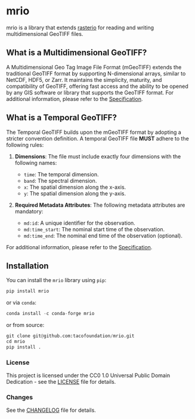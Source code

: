 # mrio

mrio is a library that extends [rasterio](https://github.com/rasterio/rasterio) for reading and writing multidimensional GeoTIFF files.

## What is a Multidimensional GeoTIFF?

A Multidimensional Geo Tag Image File Format (mGeoTIFF) extends the traditional GeoTIFF format by supporting 
N-dimensional arrays, similar to NetCDF, HDF5, or Zarr. It maintains the simplicity, maturity, and compatibility
of GeoTIFF, offering fast access and the ability to be opened by any GIS software or library that supports 
the GeoTIFF format. For additional information, please refer to the [Specification](SPECIFICATION.md).

## What is a Temporal GeoTIFF?

The Temporal GeoTIFF builds upon the mGeoTIFF format by adopting a stricter convention definition. A temporal 
GeoTIFF file **MUST** adhere to the following rules:

1. **Dimensions**: The file must include exactly four dimensions with the following names:
    - `time`: The temporal dimension.
    - `band`: The spectral dimension.
    - `x`: The spatial dimension along the x-axis.
    - `y`: The spatial dimension along the y-axis.

2. **Required Metadata Attributes**: The following metadata attributes are mandatory:
    - `md:id`: A unique identifier for the observation.
    - `md:time_start`: The nominal start time of the observation.
    - `md:time_end`: The nominal end time of the observation (optional).   

For additional information, please refer to the [Specification](SPECIFICATION.md).

## Installation

You can install the `mrio` library using `pip`:

```python
pip install mrio
```

or via `conda`:

```python   
conda install -c conda-forge mrio
```

or from source:

```python
git clone git@github.com:tacofoundation/mrio.git
cd mrio
pip install .
```

### License

This project is licensed under the CC0 1.0 Universal Public Domain Dedication - see the [LICENSE](LICENSE) file for details.

### Changes

See the [CHANGELOG](CHANGELOG.md) file for details.